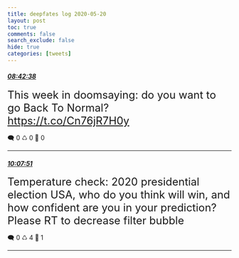 ```yaml
---
title: deepfates log 2020-05-20
layout: post
toc: true
comments: false
search_exclude: false
hide: true
categories: [tweets]
---
```



#### <a href = "https://twitter.com/deepfates/status/1263117935490371585">*08:42:38*</a>

<font size="5">This week in doomsaying: do you want to go Back To Normal?   https://t.co/Cn76jR7H0y</font>



🗨️ 0 ♺ 0 🤍  0   

---
    
#### <a href = "https://twitter.com/deepfates/status/1263139383739211776">*10:07:51*</a>

<font size="5">Temperature check: 2020 presidential election USA, who do you think will win, and how confident are you in your prediction?  Please RT to decrease filter bubble</font>



🗨️ 0 ♺ 4 🤍  1   

---
    
            

